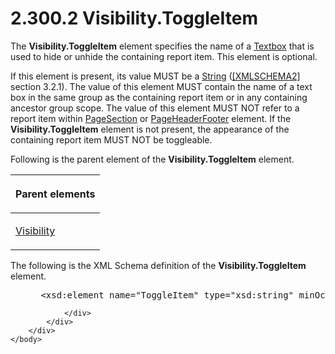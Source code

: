 <html dir="LTR" xmlns:mshelp="http://msdn.microsoft.com/mshelp" xmlns:ddue="http://ddue.schemas.microsoft.com/authoring/2003/5" xmlns:xlink="http://www.w3.org/1999/xlink" xmlns:tool="http://www.microsoft.com/tooltip">
    <head>
        <meta http-equiv="Content-Type" content="text/html; CHARSET=utf-8"></meta>
        <meta name="save" content="history"></meta>
        <title>2.300.2 Visibility.ToggleItem</title>
        <xml>
            <mshelp:toctitle title="2.300.2 Visibility.ToggleItem"></mshelp:toctitle>
            <mshelp:rltitle title="[MS-RDL]: Visibility.ToggleItem"></mshelp:rltitle>
            <mshelp:keyword index="A" term="c8d65dad-7679-4ef7-8d8c-dc7cffdfd32e"></mshelp:keyword>
            <mshelp:attr name="DCSext.ContentType" value="open specification"></mshelp:attr>
            <mshelp:attr name="AssetID" value="c8d65dad-7679-4ef7-8d8c-dc7cffdfd32e"></mshelp:attr>
            <mshelp:attr name="TopicType" value="kbRef"></mshelp:attr>
            <mshelp:attr name="DCSext.Title" value="[MS-RDL]: Visibility.ToggleItem" />
        </xml>
    </head>
    <body>
        <div id="header">
            <h1 class="heading">2.300.2 Visibility.ToggleItem</h1>
        </div>
        <div id="mainSection">
            <div id="mainBody">
                <div id="allHistory" class="saveHistory"></div>
                <div id="sectionSection0" class="section" name="collapseableSection">
                    

<p>The <b>Visibility.ToggleItem</b> element specifies the name
of a <a href="469d0032-b5ec-43d9-ab36-d3a88b9cc1f6.html">Textbox</a> that is
used to hide or unhide the containing report item. This element is optional. </p>

<p>If this element is present, its value MUST be a <a href="1ed81ef3-a683-45e3-aaad-bd2bbe71bc3d.html">String</a> (<a href="https://go.microsoft.com/fwlink/?LinkId=90610">[XMLSCHEMA2]</a> section
3.2.1). The value of this element MUST contain the name of a text box in the
same group as the containing report item or in any containing ancestor group
scope. The value of this element MUST NOT refer to a report item within <a href="afff0921-7d95-4216-8f28-635c67d539d8.html">PageSection</a> or <a href="ddc35223-1cb6-4136-823b-e72a3d12e1f9.html">PageHeaderFooter</a> element.
If the <b>Visibility.ToggleItem</b> element is not present, the appearance of
the containing report item MUST NOT be toggleable.</p>

<p>Following is the parent element of the <b>Visibility.ToggleItem</b>
element.</p>

<table>
 <thead>
  <tr>
   <th>
   <p>Parent elements</p>
   </th>
  </tr>
 </thead>
 <tr>
  <td>
  <p><a href="9505fbda-7f65-4874-a54a-1944059812e0.html">Visibility</a></p>
  </td>
 </tr>
</table>

<p>The following is the XML Schema definition of the <b>Visibility.ToggleItem</b>
element.</p>

<dl>
<dd>
<div><pre> &lt;xsd:element name=&quot;ToggleItem&quot; type=&quot;xsd:string&quot; minOccurs=&quot;0&quot;&gt;
</pre></div>
</dd></dl>


                </div>
            </div>
        </div>
    </body>
</html>